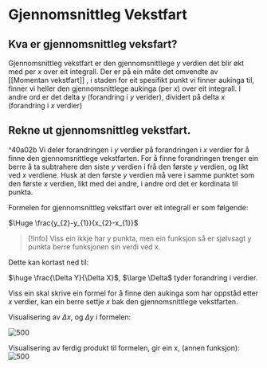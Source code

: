 # Gjennomsnittleg Vekstfart

## Kva er gjennomsnittleg veksfart?

Gjennomsnittleg vekstfart er den gjennomsnittlege $y$ verdien det blir økt med per $x$ over eit integrall. Der er på ein måte det omvendte av [[Momentan vekstfart]] , i staden for eit spesifikt punkt vi finner aukinga til, finner vi heller den gjennomsnittlege aukinga (per $x$) over eit integrall. I andre ord er det delta $y$ (forandring i $y$ verider), dividert på delta $x$ (forandring i $x$ verdier)

## Rekne ut gjennomsnittleg vekstfart.

^40a02b
Vi deler forandringen i $y$ verdier på forandringen i $x$ verdier for å finne den gjennomsnittlege vekstfarten. For å finne forandringen trenger ein berre å ta subtrahere den siste $y$ verdien i frå den første $y$ verdien, og likt ved $x$ verdiene. 
Husk at den første $y$ verdien må vere i samme punktet som den første $x$ verdien, likt med dei andre, i andre ord det er kordinata til punkta.

Formelen for gjennomsnittleg vekstfart over eit integrall er som følgende: 

$\Huge \frac{y_{2}-y_{1}}{x_{2}-x_{1}}$

>[!Info]
>Viss ein ikkje har y punkta, men ein funksjon så er sjølvsagt y punkta berre funksjonen sin verdi ved x.

Dette kan kortast ned til:

$\huge \frac{\Delta Y}{\Delta X}$, $\large \Delta$ tyder forandring i verdier.

Viss ein skal skrive ein formel for å finne den aukinga som har oppståd etter $x$ verdier, kan ein berre settje $x$ bak den gjennomsnittlege vekstfarten.

Visualisering av $\Delta x$, og $\Delta y$ i formelen:

![500](https://api.ndla.no/image-api/raw/id/37194)



Visualisering av ferdig produkt til formelen, gir ein x, (annen funksjon):
![500](https://api.ndla.no/image-api/raw/vekstfart_eksempel_3.png?)

